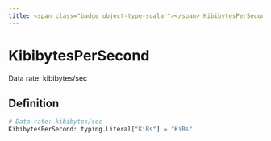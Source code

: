 ```yaml
---
title: <span class="badge object-type-scalar"></span> KibibytesPerSecond
---
```

# <span class="badge object-type-scalar"></span> KibibytesPerSecond

Data rate: kibibytes/sec

## Definition

```python
# Data rate: kibibytes/sec
KibibytesPerSecond: typing.Literal["KiBs"] = "KiBs"
```
